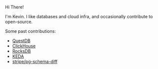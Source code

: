 Hi There!

I'm Kevin. I like databases and cloud infra, and occasionally contribute to open-source.

Some past contributions:
- [QuestDB](https://github.com/questdb/questdb/commits?author=kevinmingtarja)
- [ClickHouse](https://github.com/ClickHouse/ClickHouse/commits?author=kevinmingtarja)
- [RocksDB](https://github.com/facebook/rocksdb/commits?author=kevinmingtarja)
- [KEDA](https://github.com/kedacore/keda/commits?author=kevinmingtarja)
- [stripe/pg-schema-diff](https://github.com/stripe/pg-schema-diff/commits?author=kevinmingtarja)
